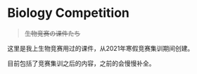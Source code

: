 # Biology Competition

> ~~生物竞赛の课件たち~~

这里是我上生物竞赛用过的课件，从2021年寒假竞赛集训期间创建。  

目前包括了竞赛集训之后的内容，之前的会慢慢补全。
